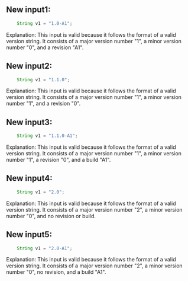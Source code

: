## New input1:
```java
    String v1 = "1.0-A1";
```
Explanation: This input is valid because it follows the format of a valid version string. It consists of a major version number "1", a minor version number "0", and a revision "A1".

## New input2:
```java
    String v1 = "1.1.0";
```
Explanation: This input is valid because it follows the format of a valid version string. It consists of a major version number "1", a minor version number "1", and a revision "0".

## New input3:
```java
    String v1 = "1.1.0-A1";
```
Explanation: This input is valid because it follows the format of a valid version string. It consists of a major version number "1", a minor version number "1", a revision "0", and a build "A1".

## New input4:
```java
    String v1 = "2.0";
```
Explanation: This input is valid because it follows the format of a valid version string. It consists of a major version number "2", a minor version number "0", and no revision or build.

## New input5:
```java
    String v1 = "2.0-A1";
```
Explanation: This input is valid because it follows the format of a valid version string. It consists of a major version number "2", a minor version number "0", no revision, and a build "A1".